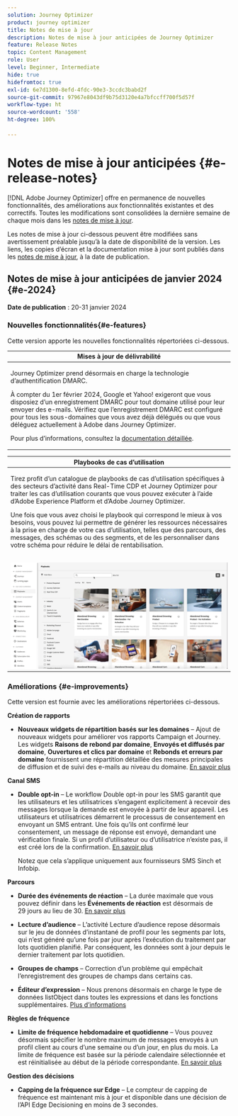 ```yaml
---
solution: Journey Optimizer
product: journey optimizer
title: Notes de mise à jour
description: Notes de mise à jour anticipées de Journey Optimizer
feature: Release Notes
topic: Content Management
role: User
level: Beginner, Intermediate
hide: true
hidefromtoc: true
exl-id: 6e7d1300-8efd-4fdc-90e3-3ccdc3babd2f
source-git-commit: 97967e8043df9b75d3120e4a7bfccff700f5d57f
workflow-type: ht
source-wordcount: '558'
ht-degree: 100%

---
```


# Notes de mise à jour anticipées {#e-release-notes}

[!DNL Adobe Journey Optimizer] offre en permanence de nouvelles fonctionnalités, des améliorations aux fonctionnalités existantes et des correctifs. Toutes les modifications sont consolidées la dernière semaine de chaque mois dans les [notes de mise à jour](release-notes.md).

Les notes de mise à jour ci-dessous peuvent être modifiées sans avertissement préalable jusqu’à la date de disponibilité de la version. Les liens, les copies d’écran et la documentation mise à jour sont publiés dans les [notes de mise à jour](release-notes.md), à la date de publication.

## Notes de mise à jour anticipées de janvier 2024 {#e-2024}

**Date de publication** : 20-31 janvier 2024

### Nouvelles fonctionnalités{#e-features}

Cette version apporte les nouvelles fonctionnalités répertoriées ci-dessous.


<table>
<thead>
<tr>
<th><strong>Mises à jour de délivrabilité</strong><br/></th>
</tr>
</thead>
<tbody>
<tr>
<td>
<p>Journey Optimizer prend désormais en charge la technologie d’authentification DMARC.</p>
<p>À compter du 1er février 2024, Google et Yahoo! exigeront que vous disposiez d’un enregistrement DMARC pour tout domaine utilisé pour leur envoyer des e-mails. Vérifiez que l’enregistrement DMARC est configuré pour tous les sous-domaines que vous avez déjà délégués ou que vous déléguez actuellement à Adobe dans Journey Optimizer.</p>
<!--img src="assets/channel-reports.png"/-->
<p>Pour plus d’informations, consultez la <a href="../configuration/dmarc-record.md">documentation détaillée</a>.</p>
</tr>
</tbody>
</table>

<table>
<thead>
<tr>
<th><strong>Playbooks de cas d’utilisation</strong><br/></th>
</tr>
</thead>
<tbody>
<tr>
<td>
<p>Tirez profit d’un catalogue de playbooks de cas d’utilisation spécifiques à des secteurs d’activité dans Real-Time CDP et Journey Optimizer pour traiter les cas d’utilisation courants que vous pouvez exécuter à l’aide d’Adobe Experience Platform et d’Adobe Journey Optimizer.</p><p>Une fois que vous avez choisi le playbook qui correspond le mieux à vos besoins, vous pouvez lui permettre de générer les ressources nécessaires à la prise en charge de votre cas d’utilisation, telles que des parcours, des messages, des schémas ou des segments, et de les personnaliser dans votre schéma pour réduire le délai de rentabilisation.</p>
<br/><img src="assets/do-not-localize/playbooks.gif"/>
<!--<p>For more information, refer to the <a href="../start/playbooks.md">detailed documentation</a>.</p>-->
</tr>
</tbody>
</table>

### Améliorations {#e-improvements}

Cette version est fournie avec les améliorations répertoriées ci-dessous.

**Création de rapports**

* **Nouveaux widgets de répartition basés sur les domaines** – Ajout de nouveaux widgets pour améliorer vos rapports Campaign et Journey. Les widgets **Raisons de rebond par domaine**, **Envoyés et diffusés par domaine**, **Ouvertures et clics par domaine** et **Rebonds et erreurs par domaine** fournissent une répartition détaillée des mesures principales de diffusion et de suivi des e-mails au niveau du domaine. [En savoir plus](../reports/channel-report.md)

**Canal SMS**

* **Double opt-in** – Le workflow Double opt-in pour les SMS garantit que les utilisateurs et les utilisatrices s’engagent explicitement à recevoir des messages lorsque la demande est envoyée à partir de leur appareil. Les utilisateurs et utilisatrices démarrent le processus de consentement en envoyant un SMS entrant. Une fois qu’ils ont confirmé leur consentement, un message de réponse est envoyé, demandant une vérification finale. Si un profil d’utilisateur ou d’utilisatrice n’existe pas, il est créé lors de la confirmation. [En savoir plus](../sms/sms-configuration.md#create-api)

  Notez que cela s’applique uniquement aux fournisseurs SMS Sinch et Infobip.

**Parcours**

* **Durée des événements de réaction** – La durée maximale que vous pouvez définir dans les **Événements de réaction** est désormais de 29 jours au lieu de 30. [En savoir plus](../building-journeys/reaction-events.md)

<!--* **Date filters** - You can now use custom dates to filter the journeys inventory, in addition to the existing predefined date filters. This allows you to refine the list by displaying journeys published on a specific date, within a particular month, throughout an entire year, or within specified time ranges. [Learn more](../building-journeys/journey-gs.md#filter)-->

* **Lecture d’audience** – L’activité Lecture d’audience repose désormais sur le jeu de données d’instantané de profil pour les segments par lots, qui n’est généré qu’une fois par jour après l’exécution du traitement par lots quotidien planifié. Par conséquent, les données sont à jour depuis le dernier traitement par lots quotidien.

* **Groupes de champs** – Correction d’un problème qui empêchait l’enregistrement des groupes de champs dans certains cas.

* **Éditeur d’expression** – Nous prenons désormais en charge le type de données listObject dans toutes les expressions et dans les fonctions supplémentaires. [Plus d’informations](../building-journeys/expression/functions.md)

**Règles de fréquence**

* **Limite de fréquence hebdomadaire et quotidienne** – Vous pouvez désormais spécifier le nombre maximum de messages envoyés à un profil client au cours d’une semaine ou d’un jour, en plus du mois. La limite de fréquence est basée sur la période calendaire sélectionnée et est réinitialisée au début de la période correspondante. [En savoir plus](../configuration/frequency-rules.md#create-new-rule)

**Gestion des décisions**

* **Capping de la fréquence sur Edge** – Le compteur de capping de fréquence est maintenant mis à jour et disponible dans une décision de l’API Edge Decisioning en moins de 3 secondes.
